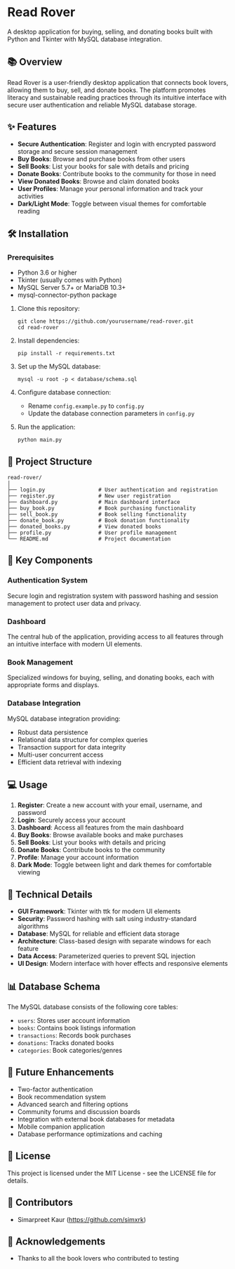 # Read Rover

A desktop application for buying, selling, and donating books built with Python and Tkinter with MySQL database integration.

## 📚 Overview

Read Rover is a user-friendly desktop application that connects book lovers, allowing them to buy, sell, and donate books. The platform promotes literacy and sustainable reading practices through its intuitive interface with secure user authentication and reliable MySQL database storage.

## ✨ Features

- **Secure Authentication**: Register and login with encrypted password storage and secure session management
- **Buy Books**: Browse and purchase books from other users
- **Sell Books**: List your books for sale with details and pricing
- **Donate Books**: Contribute books to the community for those in need
- **View Donated Books**: Browse and claim donated books
- **User Profiles**: Manage your personal information and track your activities
- **Dark/Light Mode**: Toggle between visual themes for comfortable reading

## 🛠️ Installation

### Prerequisites

- Python 3.6 or higher
- Tkinter (usually comes with Python)
- MySQL Server 5.7+ or MariaDB 10.3+
- mysql-connector-python package

1. Clone this repository:

   ```
   git clone https://github.com/yourusername/read-rover.git
   cd read-rover
   ```

2. Install dependencies:

   ```
   pip install -r requirements.txt
   ```

3. Set up the MySQL database:

   ```
   mysql -u root -p < database/schema.sql
   ```

4. Configure database connection:

   - Rename `config.example.py` to `config.py`
   - Update the database connection parameters in `config.py`

5. Run the application:
   ```
   python main.py
   ```

## 🧩 Project Structure

```
read-rover/
│
├── login.py                 # User authentication and registration
├── register.py              # New user registration
├── dashboard.py             # Main dashboard interface
├── buy_book.py              # Book purchasing functionality
├── sell_book.py             # Book selling functionality
├── donate_book.py           # Book donation functionality
├── donated_books.py         # View donated books
├── profile.py               # User profile management
└── README.md                # Project documentation
```

## 🔑 Key Components

### Authentication System

Secure login and registration system with password hashing and session management to protect user data and privacy.

### Dashboard

The central hub of the application, providing access to all features through an intuitive interface with modern UI elements.

### Book Management

Specialized windows for buying, selling, and donating books, each with appropriate forms and displays.

### Database Integration

MySQL database integration providing:

- Robust data persistence
- Relational data structure for complex queries
- Transaction support for data integrity
- Multi-user concurrent access
- Efficient data retrieval with indexing

## 💻 Usage

1. **Register**: Create a new account with your email, username, and password
2. **Login**: Securely access your account
3. **Dashboard**: Access all features from the main dashboard
4. **Buy Books**: Browse available books and make purchases
5. **Sell Books**: List your books with details and pricing
6. **Donate Books**: Contribute books to the community
7. **Profile**: Manage your account information
8. **Dark Mode**: Toggle between light and dark themes for comfortable viewing

## 🧠 Technical Details

- **GUI Framework**: Tkinter with ttk for modern UI elements
- **Security**: Password hashing with salt using industry-standard algorithms
- **Database**: MySQL for reliable and efficient data storage
- **Architecture**: Class-based design with separate windows for each feature
- **Data Access**: Parameterized queries to prevent SQL injection
- **UI Design**: Modern interface with hover effects and responsive elements

## 📊 Database Schema

The MySQL database consists of the following core tables:

- `users`: Stores user account information
- `books`: Contains book listings information
- `transactions`: Records book purchases
- `donations`: Tracks donated books
- `categories`: Book categories/genres

## 🚀 Future Enhancements

- Two-factor authentication
- Book recommendation system
- Advanced search and filtering options
- Community forums and discussion boards
- Integration with external book databases for metadata
- Mobile companion application
- Database performance optimizations and caching

## 📄 License

This project is licensed under the MIT License - see the LICENSE file for details.

## 👥 Contributors

- Simarpreet Kaur (https://github.com/simxrk)

## 🙏 Acknowledgements

- Thanks to all the book lovers who contributed to testing
